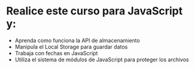 # Realice este curso para JavaScript y:
- Aprenda como funciona la API de almacenamiento<br>
- Manipula el Local Storage para guardar datos<br>
- Trabaja con fechas en JavaScript<br>
- Utiliza el sistema de módulos de JavaScript para proteger los archivos<br>